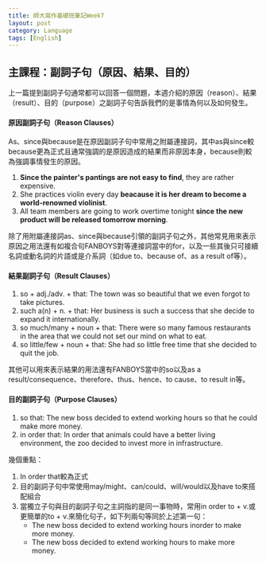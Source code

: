 ```yaml
---
title: 師大寫作基礎班筆記Week7
layout: post
category: Language
tags: [English]
---
```


## 主課程：副詞子句（原因、結果、目的）

上一篇提到副詞子句通常都可以回答一個問題，本週介紹的原因（reason）、結果（result）、目的（purpose）之副詞子句告訴我們的是事情為何以及如何發生。

#### 原因副詞子句（Reason Clauses）

As、since與because是在原因副詞子句中常用之附屬連接詞，其中as與since較because更為正式且通常強調的是原因造成的結果而非原因本身，because則較為強調事情發生的原因。

1. **Since the painter's pantings are not easy to find**, they are rather expensive.
2. She practices violin every day **beacause it is her dream to become a world-renowned violinist**.
3. All team members are going to work overtime tonight **since the new product will be released tomorrow morning**.

除了用附屬連接詞as、since與because引領的副詞子句之外，其他常見用來表示原因之用法還有如複合句FANBOYS對等連接詞當中的for，以及一些其後只可接續名詞或動名詞的片語或是介系詞（如due to、because of、as a result of等）。

#### 結果副詞子句（Result Clauses）

1. so + adj./adv. + that: The town was so beautiful that we even forgot to take pictures.
2. such a(n) + n. + that: Her business is such a success that she decide to expand it internationally.
3. so much/many + noun + that: There were so many famous restaurants in the area that we could not set our mind on what to eat.
4. so little/few + noun + that: She had so little free time that she decided to quit the job.

其他可以用來表示結果的用法還有FANBOYS當中的so以及as a result/consequence、therefore、thus、hence、to cause、to result in等。

#### 目的副詞子句（Purpose Clauses）

1. so that: The new boss decided to extend working hours so that he could make more money.
2. in order that: In order that animals could have a better living environment, the zoo decided to invest more in infrastructure.

幾個重點：

1. In order that較為正式
2. 目的副詞子句中常使用may/might、can/could、will/would以及have to來搭配組合
3. 當獨立子句與目的副詞子句之主詞指的是同一事物時，常用in order to + v.或更簡單的to + v.來簡化句子，如下列兩句等同於上述第一句：
   * The new boss decided to extend working hours inorder to make more money.
   * The new boss decided to extend working hours to make more money.